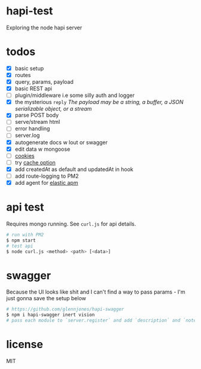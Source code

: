 # hapi-test
Exploring the node hapi server

# todos
- [x] basic setup
- [x] routes
- [x] query, params, payload
- [x] basic REST api
- [ ] plugin/middleware i.e some silly auth and logger
- [x] the mysterious `reply` *The payload may be a string, a buffer, a JSON serializable object, or a stream*
- [x] parse POST body
- [ ] serve/stream html
- [ ] error handling
- [ ] server.log
- [x] autogenerate docs w lout or swagger
- [x] edit data w mongoose
- [ ] [cookies](https://hapijs.com/tutorials/cookies?lang=en_US)
- [ ] try [cache option](https://github.com/hapijs/hapi/blob/master/API.md#requestseturlurl-stripTrailingSlash)
- [x] add createdAt as default and updatedAt in hook
- [ ] add route-logging to PM2
- [x] add agent for [elastic apm](https://www.elastic.co/guide/en/apm/get-started/current/install-and-run.html)

# api test
Requires mongo running. See `curl.js` for api details.

```bash
# run with PM2
$ npm start
# test api
$ node curl.js <method> <path> [<data>]
```

# swagger
Because the UI looks like shit and I can't find a way to pass params - I'm just gonna save the setup below
```bash
# https://github.com/glennjones/hapi-swagger
$ npm i hapi-swagger inert vision
# pass each module to `server.register` and add `description` and `notes` under config in routes
```

# license
MIT

